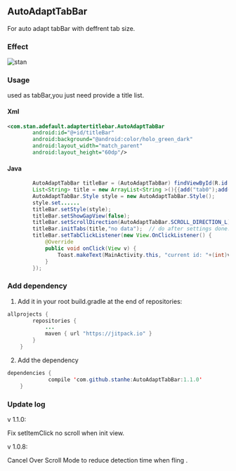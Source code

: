 ## AutoAdaptTabBar

For auto adapt tabBar with deffrent tab size.

### Effect
![stan](http://oanvj2lsv.bkt.clouddn.com/image/gif/share/autoAdaptBar.gif)

### Usage

used as tabBar,you just need provide a title list.
#### Xml
```xml
<com.stan.adefault.adaptertitlebar.AutoAdaptTabBar
        android:id="@+id/titleBar"
        android:background="@android:color/holo_green_dark"
        android:layout_width="match_parent"
        android:layout_height="60dp"/>
```	
#### Java
```java
        AutoAdaptTabBar titleBar = (AutoAdaptTabBar) findViewById(R.id.titleBar);
        List<String> title = new ArrayList<String >(){{add("tab0");add("news1");add("hello2");add("kety");add("god");add("killing");}};
        AutoAdaptTabBar.Style style = new AutoAdaptTabBar.Style();
        style.set......
        titleBar.setStyle(style);
        titleBar.setShowGapView(false);
        titleBar.setScrollDirection(AutoAdaptTabBar.SCROLL_DIRECTION_L);
        titleBar.initTabs(title,"no data");  // do after settings done.
        titleBar.setTabClickListener(new View.OnClickListener() {
            @Override
            public void onClick(View v) {
                Toast.makeText(MainActivity.this, "current id: "+(int)v.getTag(), Toast.LENGTH_SHORT).show();
            }
        });
```
### Add dependency

1. Add it in your root build.gradle at the end of repositories:
```java
allprojects {
		repositories {
			...
			maven { url "https://jitpack.io" }
		}
	}
```
2. Add the dependency

```java
dependencies {
	         compile 'com.github.stanhe:AutoAdaptTabBar:1.1.0'
	}
 ```
### Update log

v 1.1.0:

Fix setItemClick no scroll when init view.

v 1.0.8:

Cancel Over Scroll Mode to reduce detection time when fling .
